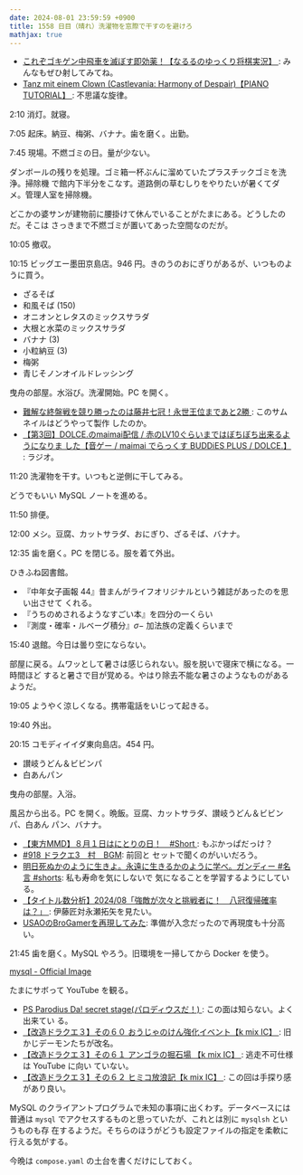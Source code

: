 ```yaml
---
date: 2024-08-01 23:59:59 +0900
title: 1558 日目（晴れ）洗濯物を窓際で干すのを避けろ
mathjax: true
---
```


* [これぞゴキゲン中飛車を滅ぼす即効薬！【なるるのゆっくり将棋実況】
  ](https://www.youtube.com/watch?v=_kSv9cHA-bo): みんなもぜひ射してみてね。
* [Tanz mit einem Clown (Castlevania: Harmony of Despair)【PIANO TUTORIAL】
  ](https://www.youtube.com/watch?v=U5Bb8tzaoBg): 不思議な旋律。

2:10 消灯。就寝。

7:05 起床。納豆、梅粥、バナナ。歯を磨く。出勤。

7:45 現場。不燃ゴミの日。量が少ない。

ダンボールの残りを処理。ゴミ箱一杯ぶんに溜めていたプラスチックゴミを洗浄。掃除機
で館内下半分をこなす。道路側の草むしりをやりたいが暑くてダメ。管理人室を掃除機。

どこかの婆サンが建物前に腰掛けて休んでいることがたまにある。どうしたのだ。そこは
さっきまで不燃ゴミが置いてあった空間なのだが。

10:05 撤収。

10:15 ビッグエー墨田京島店。946 円。きのうのおにぎりがあるが、いつものように買う。

* ざるそば
* 和風そば (150)
* オニオンとレタスのミックスサラダ
* 大根と水菜のミックスサラダ
* バナナ (3)
* 小粒納豆 (3)
* 梅粥
* 青じそノンオイルドレッシング

曳舟の部屋。水浴び。洗濯開始。PC を開く。

* [難解な終盤戦を競り勝ったのは藤井七冠！永世王位まであと2勝
  ](https://www.youtube.com/watch?v=m8GMhhmqViI): このサムネイルはどうやって製作
  したのか。
* [【第3回】DOLCE.のmaimai配信 / 赤のLV10ぐらいまではぼちぼち出来るようになりま
  した【音ゲー / maimai でらっくす BUDDiES PLUS / DOLCE.】
  ](https://www.youtube.com/watch?v=A-v7RE1VN_4): ラジオ。

11:20 洗濯物を干す。いつもと逆側に干してみる。

どうでもいい MySQL ノートを進める。

11:50 排便。

12:00 メシ。豆腐、カットサラダ、おにぎり、ざるそば、バナナ。

12:35 歯を磨く。PC を閉じる。服を着て外出。

ひきふね図書館。

* 『中年女子画報 44』昔まんがライフオリジナルという雑誌があったのを思い出させて
  くれる。
* 『うちのめされるようなすごい本』を四分の一くらい
* 『測度・確率・ルベーグ積分』$\sigma-$ 加法族の定義くらいまで

15:40 退館。今日は曇り空にならない。

部屋に戻る。ムワッとして暑さは感じられない。服を脱いで寝床で横になる。一時間ほど
すると暑さで目が覚める。やはり除去不能な暑さのようなものがあるようだ。

19:05 ようやく涼しくなる。携帯電話をいじって起きる。

19:40 外出。

20:15 コモディイイダ東向島店。454 円。

* 讃岐うどん＆ビビンパ
* 白あんパン

曳舟の部屋。入浴。

風呂から出る。PC を開く。晩飯。豆腐、カットサラダ、讃岐うどん＆ビビンパ、白あん
パン、バナナ。

* [【東方MMD】８月１日はにとりの日！　#Short
  ](https://www.youtube.com/watch?v=kSqPcE2SRmk): もぶかっぱだっけ？
* [#918 ドラクエ3　村　BGM](https://www.youtube.com/watch?v=Lk2FRG8hLr4): 前回と
  セットで聞くのがいいだろう。
* [明日死ぬかのように生きよ。永遠に生きるかのように学べ。ガンディー #名言
  #shorts](https://www.youtube.com/watch?v=J8ovXNqELwU): 私も寿命を気にしないで
  気になることを学習するようにしている。
* [【タイトル数分析】2024/08「強敵が次々と挑戦者に！　八冠復帰確率は？」
  ](https://www.youtube.com/watch?v=2WCned3OkFg): 伊藤匠対永瀬拓矢を見たい。
* [USAOのBroGamerを再現してみた](https://www.youtube.com/watch?v=RZuPJ6uHCLk):
  準備が入念だったので再現度も十分高い。

21:45 歯を磨く。MySQL やろう。旧環境を一掃してから Docker を使う。

[mysql - Official Image](https://hub.docker.com/_/mysql)

たまにサボって YouTube を観る。

* [PS Parodius Da! secret stage(パロディウスだ！)
  ](https://www.youtube.com/watch?v=_QGQA06dBNE): この面は知らない。よく出来てい
  る。
* [【改造ドラクエ３】その６０ おうじゃのけん強化イベント【k mix IC】
  ](https://www.youtube.com/watch?v=eDoB4mHshCc): 旧かじデーモンたちが改名。
* [【改造ドラクエ３】その６１ アンゴラの掘石場 【k mix IC】
  ](https://www.youtube.com/watch?v=_B-fQxjuEK8): 逃走不可仕様は YouTube に向い
  ていない。
* [【改造ドラクエ３】その６２ ヒミコ放浪記【k mix IC】
  ](https://www.youtube.com/watch?v=iDjsQLJnVxI): この回は手探り感があり良い。

MySQL のクライアントプログラムで未知の事項に出くわす。データベースには普通は
`mysql` でアクセスするものと思っていたが、これとは別に `mysqlsh` というものも存
在するようだ。そちらのほうがどうも設定ファイルの指定を柔軟に行える気がする。

今晩は `compose.yaml` の土台を書くだけにしておく。
